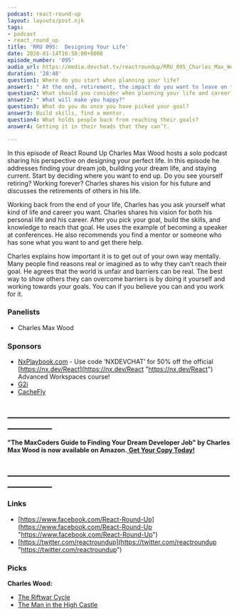```yaml
---
podcast: react-round-up
layout: layouts/post.njk
tags:
- podcast
- react_round_up
title: 'RRU 095:  Designing Your Life'
date: 2020-01-14T16:50:00+0000
episode_number: '095'
audio_url: https://media.devchat.tv/reactroundup/RRU_095_Charles_Max_Wood.mp3
duration: '28:48'
question1: Where do you start when planning your life?
answer1: " At the end, retirement, the impact do you want to leave on the world.\n"
question2: What should you consider when planning your life and career?
answer2: " What will make you happy?"
question3: What do you do once you have picked your goal?
answer3: Build skills, find a mentor.
question4: What holds people back from reaching their goals?
answer4: Getting it in their heads that they can’t.

---
```

In this episode of React Round Up Charles Max Wood hosts a solo podcast sharing his perspective on designing your perfect life. In this episode he addresses finding your dream job, building your dream life, and staying current. Start by deciding where you want to end up. Do you see yourself retiring? Working forever? Charles shares his vision for his future and discusses the retirements of others in his life.

Working back from the end of your life, Charles has you ask yourself what kind of life and career you want. Charles shares his vision for both his personal life and his career. After you pick your goal, build the skills, and knowledge to reach that goal. He uses the example of becoming a speaker at conferences. He also recommends you find a mentor or someone who has sone what you want to and get there help.

Charles explains how important it is to get out of your own way mentally. Many people find reasons real or imagined as to why they can’t reach their goal. He agrees that the world is unfair and barriers can be real. The best way to show others they can overcome barriers is by doing it yourself and working towards your goals. You can if you believe you can and you work for it.

### **Panelists**

* Charles Max Wood

### **Sponsors**

* [NxPlaybook.com](http://nxplaybook.com/) - Use code ‘NXDEVCHAT’ for 50% off the official[ ](https://nx.dev/React)[https://nx.dev/React](https://nx.dev/React "https://nx.dev/React") Advanced Workspaces course!
* [G2i](https://www.g2i.co/?utm_source=React_Native_Radio&utm_medium=Podcast)
* [CacheFly](https://www.cachefly.com/)

## **____________________________________________________________**

**"The MaxCoders Guide to Finding Your Dream Developer Job" by Charles Max Wood is now available on Amazon.**[ **Get Your Copy Today!**](https://www.amazon.com/gp/product/B081MBL5C9/ref=as_li_ss_tl?ie=UTF8&linkCode=sl1&tag=devchattv-20&linkId=9d61363241636e2546ef46abba198746&language=en_US)

## **____________________________________________________________**

### **Links**

* [https://www.facebook.com/React-Round-Up](https://www.facebook.com/React-Round-Up "https://www.facebook.com/React-Round-Up")
* [https://twitter.com/reactroundup](https://twitter.com/reactroundup "https://twitter.com/reactroundup")

### **Picks**

**Charles Wood:**

* [The Riftwar Cycle](https://en.wikipedia.org/wiki/The_Riftwar_Cycle)
* [The Man in the High Castle](https://en.wikipedia.org/wiki/The_Man_in_the_High_Castle_(TV_series))